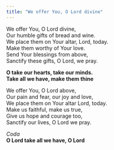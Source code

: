 ```yaml
---
title: "We offer You, O Lord divine"
---
```


We offer You, O Lord divine,   
Our humble gifts of bread and wine.   
We place them on Your altar, Lord, today.   
Make them worthy of Your love.   
Send Your blessings from above,   
Sanctify these gifts, O Lord, we pray.

**O take our hearts, take our minds.   
Take all we have, make them thine**

We offer You, O Lord above,   
Our pain and fear, our joy and love,   
We place them on Your altar Lord, today.   
Make us faithful, make us true,   
Give us hope and courage too,   
Sanctify our lives, O Lord we pray.

_Coda_   
**O Lord take all we have, O Lord**
